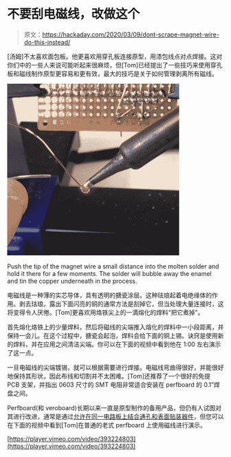 # 不要刮电磁线，改做这个

> 原文：<https://hackaday.com/2020/03/09/dont-scrape-magnet-wire-do-this-instead/>

[汤姆]不太喜欢面包板。他更喜欢用穿孔板连接原型，用漆包线点对点焊接。这对你们中的一些人来说可能听起来很麻烦，但[Tom]已经提出了一些技巧来使用穿孔板和磁线制作原型更容易和更有效，最大的技巧是关于如何管理剥离所有磁线。

[![](img/b1fc665fb2acb5b1901230c7797f6569.png)](https://hackaday.com/wp-content/uploads/2020/03/Burn-enamel-off-with-solder.png)

Push the tip of the magnet wire a small distance into the molten solder and hold it there for a few moments. The solder will bubble away the enamel and tin the copper underneath in the process.

电磁线是一种薄的实芯导体，具有透明的搪瓷涂层。这种珐琅起着电绝缘体的作用。剥去珐琅，露出下面闪亮的铜的通常方法是刮掉它，但当处理大量连接时，这将变得令人厌倦。[Tom]更喜欢用烙铁尖上的一滴熔化的焊料“把它煮掉”。

首先熔化烙铁上的少量焊料，然后将磁线的尖端推入熔化的焊料中一小段距离，并保持一会儿。在这个过程中，搪瓷会起泡，焊料会给下面的铜上锡。诀窍是使用新的焊料，并在应用之间清洁尖端。你可以在下面的视频中看到他在 1:00 左右演示了这一点。

一旦电磁线的尖端镀锡，就可以根据需要进行焊接。电磁线弯曲得很好，并能很好地保持其形状，因此布线和切割并不太困难。[Tom]还推荐了一个很好的免提 PCB 支架，并指出 0603 尺寸的 SMT 电阻非常适合安装在 perfboard 的 0.1”焊盘之间。

Perfboard(和 veroboard)长期以来一直是原型制作的备用产品，但仍有人试图对其进行改进，通常是通过[允许在同一电路板上结合通孔和表面贴装器件](https://hackaday.com/2018/01/09/improved-perfboard-for-surface-mount-parts/)，但您可以在下面的视频中看到[Tom]在普通的老式 perfboard 上使用磁线进行演示。

[https://player.vimeo.com/video/393224803](https://player.vimeo.com/video/393224803)